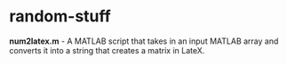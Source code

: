 # random-stuff
**num2latex.m** - A MATLAB script that takes in an input MATLAB array and converts it into a string that creates a matrix in LateX.
